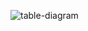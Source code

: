 ![table-diagram](https://github.com/vbukoev/CSharpWebFund-IdentityWorkshop-January2024/assets/105813259/beb7f58a-142b-4875-8e9e-30118491af92)
